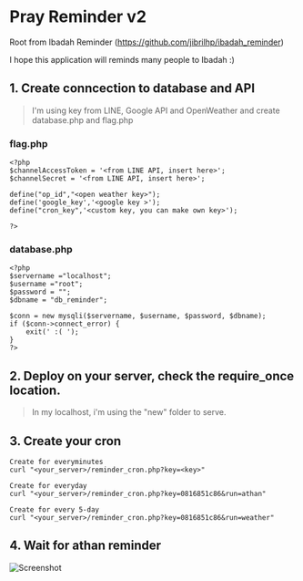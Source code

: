 # Pray Reminder v2
Root from Ibadah Reminder (https://github.com/jibrilhp/ibadah_reminder)

I hope this application will reminds many people to Ibadah :)

## 1. Create conncection to database and API
> I'm using key from LINE, Google API and OpenWeather and create database.php and flag.php
### flag.php
```
<?php
$channelAccessToken = '<from LINE API, insert here>';
$channelSecret = '<from LINE API, insert here>';

define("op_id","<open weather key>");
define('google_key','<google key >');
define("cron_key",'<custom key, you can make own key>'); 

?>
```
### database.php
```
<?php
$servername ="localhost";
$username ="root";
$password = "";
$dbname = "db_reminder";

$conn = new mysqli($servername, $username, $password, $dbname);
if ($conn->connect_error) {
    exit(' :( ');
}
?>
```

## 2. Deploy on your server, check the require_once location.
> In my localhost, i'm using the "new" folder to serve.

## 3. Create your cron
```
Create for everyminutes
curl "<your_server>/reminder_cron.php?key=<key>"

Create for everyday
curl "<your_server>/reminder_cron.php?key=0816851c86&run=athan"

Create for every 5-day
curl "<your_server>/reminder_cron.php?key=0816851c86&run=weather"
```


## 4. Wait for athan reminder
![Screenshot]('https://vz8x3g.bl.files.1drv.com/y4mUz7nqrIXAPniGbmjGcBbnph2ks1VRL5dO1zJ3YvhKVkW8B5JA1tc6QwBCPJpet6qIfmqE6qgappkQCw__-pOxoNZKrT5PnkJOQbv011J6lxDYuz4OWMSxgb80YtqhONnwgDDzywIe2LdMs-hI0_GxNsdnyOHhSfG4tagczLXv3Dx_hu22Ha2R7QmDcQ5QL6Jik5WRgM_fwYc2VbLOxTeHw?width=1026&height=403&cropmode=none')
